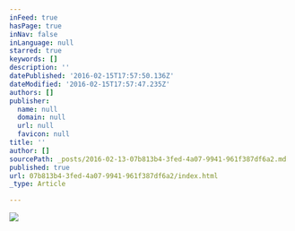 ```yaml
---
inFeed: true
hasPage: true
inNav: false
inLanguage: null
starred: true
keywords: []
description: ''
datePublished: '2016-02-15T17:57:50.136Z'
dateModified: '2016-02-15T17:57:47.235Z'
authors: []
publisher:
  name: null
  domain: null
  url: null
  favicon: null
title: ''
author: []
sourcePath: _posts/2016-02-13-07b813b4-3fed-4a07-9941-961f387df6a2.md
published: true
url: 07b813b4-3fed-4a07-9941-961f387df6a2/index.html
_type: Article

---
```

![](https://the-grid-user-content.s3-us-west-2.amazonaws.com/1761f7e8-7cd8-4225-b6d2-f806d99d77be.png)